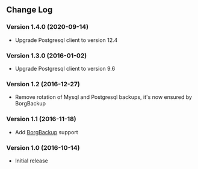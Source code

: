 ## Change Log
### Version 1.4.0 (2020-09-14)
- Upgrade Postgresql client to version 12.4
### Version 1.3.0 (2016-01-02)
- Upgrade Postgresql client to version 9.6
### Version 1.2 (2016-12-27)
- Remove rotation of Mysql and Postgresql backups, it's now ensured by BorgBackup
### Version 1.1 (2016-11-18)
- Add [BorgBackup](https://borgbackup.readthedocs.io/en/stable/) support
### Version 1.0 (2016-10-14)
- Initial release
